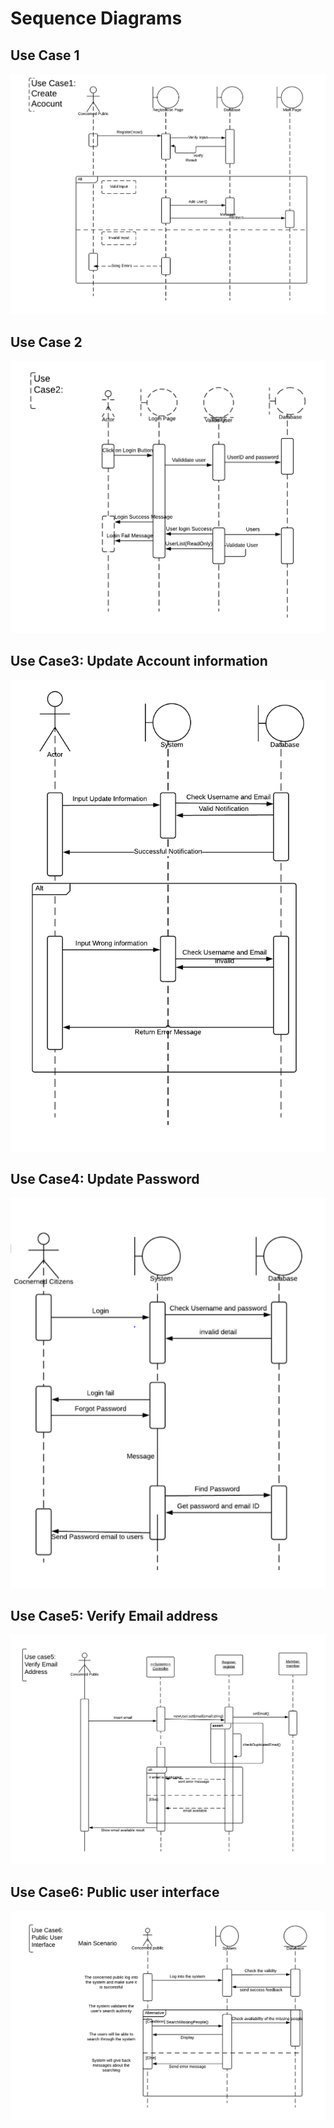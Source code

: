 # Sequence Diagrams

## Use Case 1

![](media/07.01.SequenceDiagrams.UseCase1.png)

## Use Case 2

![](media/07.01.SequenceDiagrams.UseCase2.png)

## Use Case3: Update Account information

![](media/07.01.SequenceDiagrams.UseCase3.png)

## Use Case4: Update Password

![](media/07.01.SequenceDiagrams.UseCase4.png)

## Use Case5: Verify Email address

![](media/07.01.SequenceDiagrams.UseCase5.png)

## Use Case6: Public user interface

![](media/07.01.SequenceDiagrams.UseCase6.png)
